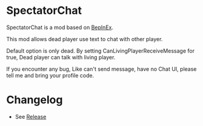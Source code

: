 # SpectatorChat
SpectatorChat is a mod based on [BepInEx](https://github.com/BepInEx/BepInEx). 

This mod allows dead player use text to chat with other player.

Default option is only dead. By setting CanLivingPlayerReceiveMessage for true, Dead player can talk with living player.

If you encounter any bug, Like can't send message, have no Chat UI, please tell me and bring your profile code.

# Changelog
* See [Release](https://github.com/XKaguya/SpectatorChat/releases)
